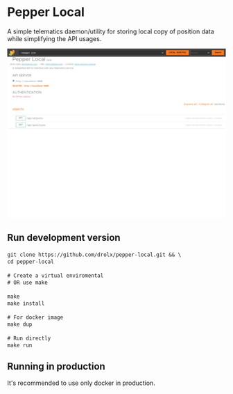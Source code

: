 # Pepper Local

A simple telematics daemon/utility for storing local copy of position data while simplifying the API usages.

![pepper-local-screenshot](./assets/screenshot-0.jpeg "Screenshot")

## Run development version

```shell
git clone https://github.com/drolx/pepper-local.git && \
cd pepper-local

# Create a virtual enviromental
# OR use make

make
make install

# For docker image
make dup

# Run directly
make run
```

## Running in production

It's recommended to use only docker in production.
